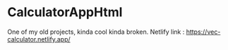 # CalculatorAppHtml
One of my old projects, kinda cool kinda broken.
Netlify link : https://vec-calculator.netlify.app/ 
